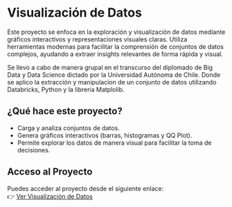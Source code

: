 # Visualización de Datos

Este proyecto se enfoca en la exploración y visualización de datos mediante gráficos interactivos y representaciones visuales claras. Utiliza herramientas modernas para facilitar la comprensión de conjuntos de datos complejos, ayudando a extraer insights relevantes de forma rápida y visual.

Se llevo a cabo de manera grupal en el transcurso del diplomado de Big Data y Data Science dictado por la Universidad Autónoma de Chile. Donde se aplico la extracción y manipulacion de un conjunto de datos utilizando Databricks, Python y la libreria Matplolib.

## ¿Qué hace este proyecto?

- Carga y analiza conjuntos de datos.
- Genera gráficos interactivos (barras, histogramas y QQ Plot).
- Permite explorar los datos de manera visual para facilitar la toma de decisiones.

## Acceso al Proyecto

Puedes acceder al proyecto desde el siguiente enlace:  
👉 [Ver Visualización de Datos](https://nbviewer.org/github/Portafolio-2o25/Graficos-con-Spark/blob/main/Graficos-y-explicaciones.ipynb)
